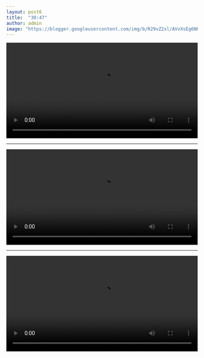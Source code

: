 ```yaml
---
layout: post6
title:  "30:47"
author: admin
image: "https://blogger.googleusercontent.com/img/b/R29vZ2xl/AVvXsEg6NKtbjj1Tnt5B0qpx_3JIagBiJXGvA8v2-7fADisrDZwrpFAqVggDpxiPxplfAbLJuJAcgj-rsZFVRGiQqCWsqsljZx5nk7jWpVAgo4ekSzqKiN-HDeIUDMg64Lv7jIfUjfQyasG4sumZYEzBjCR79vjt6CFRIJNN0mEeuLIKkiCC7YUXghmXGd__cp9F/s1600/4C2C1E0.gif"
---
```




<video id="my-video6" controls style="width:100%" >
<source src='https://video.twimg.com/amplify_video/1768990686852829184/vid/avc1/480x1040/IoP5Uu0C9k82M7Bj.mp4?tag=14'
 title='video'
 type='video/mp4' /></video>

 
<hr />
<video id="my-video2" controls style="width:100%" >
<source src='https://video.twimg.com/amplify_video/1769144474955894784/vid/avc1/480x852/cvVPDzCYdeMv7zd4.mp4?tag=14'
 title='video'
 type='video/mp4' /></video>

 <hr />

<video id="my-video3" controls style="width:100%" >
<source src='https://video.twimg.com/amplify_video/1769152494679072768/vid/avc1/480x852/0rJRlqFj9zY2gmU5.mp4?tag=14'
 title='video'
 type='video/mp4' /></video>
